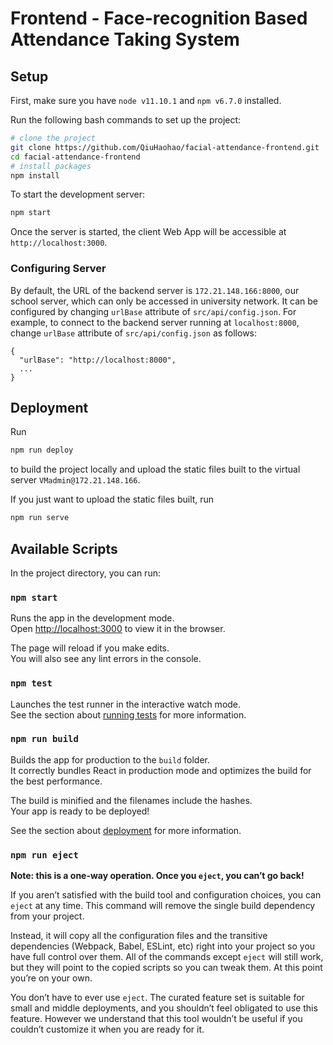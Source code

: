 # Frontend - Face-recognition Based Attendance Taking System 

## Setup
First, make sure you have `node v11.10.1` and `npm v6.7.0` installed.

Run the following bash commands to set up the project:
```sh
# clone the project
git clone https://github.com/QiuHaohao/facial-attendance-frontend.git
cd facial-attendance-frontend
# install packages
npm install
```

To start the development server:

```sh
npm start
```

Once the server is started, the client Web App will be accessible at `http://localhost:3000`.

### Configuring Server
By default, the URL of the backend server is `172.21.148.166:8000`, our school server, which can only be accessed in university network. It can be configured by changing `urlBase` attribute of `src/api/config.json`. For example, to connect to the backend server running at `localhost:8000`, change `urlBase` attribute of `src/api/config.json` as follows:

```
{
  "urlBase": "http://localhost:8000",
  ...
}
```

## Deployment
Run 
```sh
npm run deploy
``` 
to build the project locally and upload the static files built to the virtual server `VMadmin@172.21.148.166`.

If you just want to upload the static files built, run
```sh
npm run serve
```

## Available Scripts

In the project directory, you can run:

### `npm start`

Runs the app in the development mode.<br>
Open [http://localhost:3000](http://localhost:3000) to view it in the browser.

The page will reload if you make edits.<br>
You will also see any lint errors in the console.

### `npm test`

Launches the test runner in the interactive watch mode.<br>
See the section about [running tests](https://facebook.github.io/create-react-app/docs/running-tests) for more information.

### `npm run build`

Builds the app for production to the `build` folder.<br>
It correctly bundles React in production mode and optimizes the build for the best performance.

The build is minified and the filenames include the hashes.<br>
Your app is ready to be deployed!

See the section about [deployment](https://facebook.github.io/create-react-app/docs/deployment) for more information.

### `npm run eject`

**Note: this is a one-way operation. Once you `eject`, you can’t go back!**

If you aren’t satisfied with the build tool and configuration choices, you can `eject` at any time. This command will remove the single build dependency from your project.

Instead, it will copy all the configuration files and the transitive dependencies (Webpack, Babel, ESLint, etc) right into your project so you have full control over them. All of the commands except `eject` will still work, but they will point to the copied scripts so you can tweak them. At this point you’re on your own.

You don’t have to ever use `eject`. The curated feature set is suitable for small and middle deployments, and you shouldn’t feel obligated to use this feature. However we understand that this tool wouldn’t be useful if you couldn’t customize it when you are ready for it.

